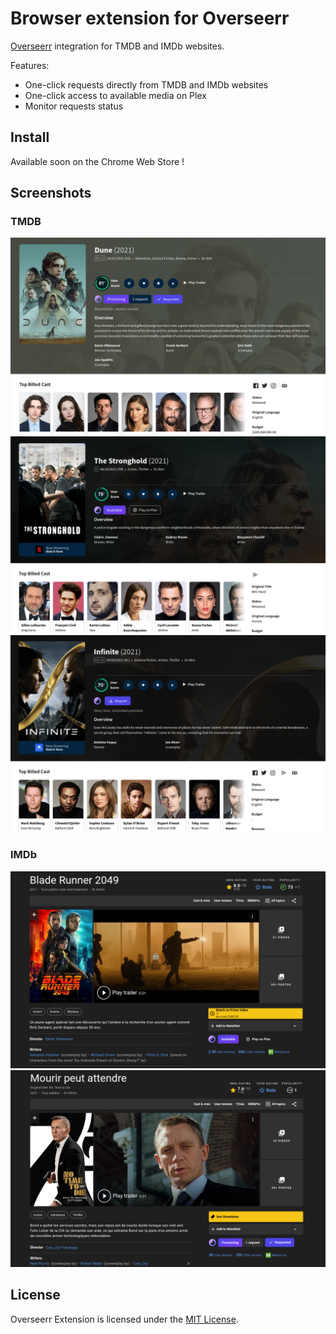 # Browser extension for Overseerr

[Overseerr](https://github.com/sct/overseerr) integration for TMDB and IMDb websites.

Features:
- One-click requests directly from TMDB and IMDb websites
- One-click access to available media on Plex
- Monitor requests status

## Install

Available soon on the Chrome Web Store !

## Screenshots

### TMDB
![Screenshot-1](images/screenshot-1.png)
![Screenshot-2](images/screenshot-2.png)
![Screenshot-3](images/screenshot-3.png)

### IMDb
![Screenshot-4](images/screenshot-4.png)
![Screenshot-5](images/screenshot-5.png)

## License

Overseerr Extension is licensed under the [MIT License](https://github.com/RemiRigal/Overseerr-Extension/blob/master/LICENSE).
